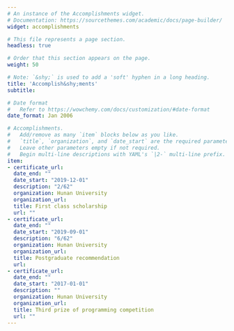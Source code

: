 ```yaml
---
# An instance of the Accomplishments widget.
# Documentation: https://sourcethemes.com/academic/docs/page-builder/
widget: accomplishments

# This file represents a page section.
headless: true

# Order that this section appears on the page.
weight: 50

# Note: `&shy;` is used to add a 'soft' hyphen in a long heading.
title: 'Accomplish&shy;ments'
subtitle:

# Date format
#   Refer to https://wowchemy.com/docs/customization/#date-format
date_format: Jan 2006

# Accomplishments.
#   Add/remove as many `item` blocks below as you like.
#   `title`, `organization`, and `date_start` are the required parameters.
#   Leave other parameters empty if not required.
#   Begin multi-line descriptions with YAML's `|2-` multi-line prefix.
item:
- certificate_url: 
  date_end: ""
  date_start: "2019-12-01"
  description: "2/62"
  organization: Hunan University
  organization_url: 
  title: First class scholarship
  url: ""
- certificate_url: 
  date_end: ""
  date_start: "2019-09-01"
  description: "6/62"
  organization: Hunan University
  organization_url: 
  title: Postgraduate recommendation 
  url: 
- certificate_url: 
  date_end: ""
  date_start: "2017-01-01"
  description: ""
  organization: Hunan University
  organization_url: 
  title: Third prize of programming competition
  url: ""
---
```


